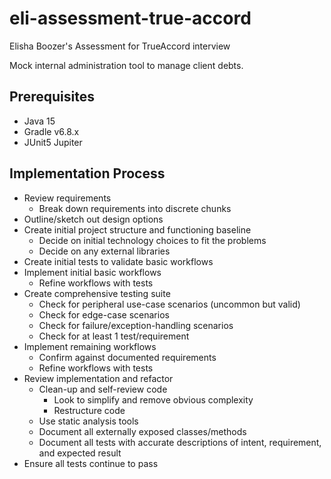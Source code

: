 # eli-assessment-true-accord
Elisha Boozer's Assessment for TrueAccord interview

Mock internal administration tool to manage client debts.

## Prerequisites
* Java 15
* Gradle v6.8.x
* JUnit5 Jupiter

## Implementation Process
* Review requirements
  * Break down requirements into discrete chunks
* Outline/sketch out design options
* Create initial project structure and functioning baseline
  * Decide on initial technology choices to fit the problems
  * Decide on any external libraries
* Create initial tests to validate basic workflows
* Implement initial basic workflows
  * Refine workflows with tests
* Create comprehensive testing suite
  * Check for peripheral use-case scenarios (uncommon but valid)
  * Check for edge-case scenarios
  * Check for failure/exception-handling scenarios
  * Check for at least 1 test/requirement
* Implement remaining workflows
  * Confirm against documented requirements
  * Refine workflows with tests
* Review implementation and refactor
  * Clean-up and self-review code
    * Look to simplify and remove obvious complexity
    * Restructure code
  * Use static analysis tools
  * Document all externally exposed classes/methods
  * Document all tests with accurate descriptions of intent, requirement, and expected result
* Ensure all tests continue to pass
